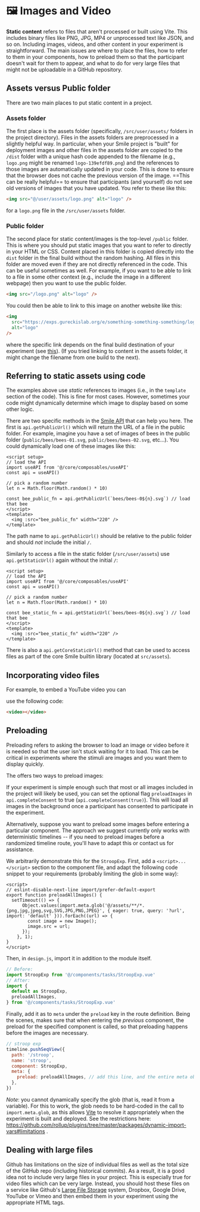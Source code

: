 # :framed_picture: Images and Video

**Static content** refers to files that aren't processed or built using Vite.
This includes binary files like PNG, JPG, MP4 or unprocessed text like JSON, and
so on. Including images, videos, and other content in your experiment is
straightforward. The main issues are where to place the files, how to refer to
them in your components, how to preload them so that the participant doesn't
wait for them to appear, and what to do for very large files that might not be
uploadable in a GitHub repository.

## Assets versus Public folder

There are two main places to put static content in a <SmileText/> project.

### Assets folder

The first place is the assets folder (specifically, `/src/user/assets/` folders
in the project directory). Files in the assets folders are preprocessed in a
slightly helpful way. In particular, when your Smile project is "built" for
deployment images and other files in the assets folder are copied to the `/dist`
folder with a unique hash code appended to the filename (e.g., `logo.png` might
be renamed `logo-139efdf89.png`) and the references to those images are
automatically updated in your code. This is done to ensure that the browser does
not cache the previous version of the image. ==This can be really helpful== to
ensure that participants (and yourself) do not see old versions of images that
you have updated. You refer to these like this:

```html
<img src="@/user/assets/logo.png" alt="logo" />
```

for a `logo.png` file in the `/src/user/assets` folder.

### Public folder

The second place for static content/images is the top-level `/public` folder.
This is where you should put static images that you want to refer to directly in
your HTML or CSS. Content placed in this folder is copied directly into the
`dist` folder in the final build without the random hashing. All files in this
folder are moved even if they are not directly referenced in the code. This can
be useful sometimes as well. For example, if you want to be able to link to a
file in some other context (e.g., include the image in a different webpage) then
you want to use the public folder.

```html
<img src="/logo.png" alt="logo" />
```

You could then be able to link to this image on another website like this:

```html
<img
  src="https://exps.gureckislab.org/e/something-something-something/logo.png"
  alt="logo"
/>
```

where the specific link depends on the final build destination of your
experiment (see
[this](http://localhost:5173/deploying.html#what-url-do-you-send-participants-to)).
(If you tried linking to content in the assets folder, it might change the
filename from one build to the next).

## Referring to static assets using code

The examples above use _static_ references to images (i.e., in the `template`
section of the code). This is fine for most cases. However, sometimes your code
might dynamically determine which image to display based on some other logic.

There are two specific methods in the [Smile API](/api) that can help you here.
The first is `api.getPublicUrl()` which will return the URL of a file in the
public folder. For example, imagine you have a set of images of bees in the
public folder (`public/bees/bees-01.svg`, `public/bees/bees-02.svg`, etc...).
You could dynamically load one of these images like this:

```vue
<script setup>
// load the API
import useAPI from '@/core/composables/useAPI'
const api = useAPI()

// pick a random number
let n = Math.floor(Math.random() * 10)

const bee_public_fn = api.getPublicUrl(`bees/bees-0${n}.svg`) // load that bee
</script>
<template>
  <img :src="bee_public_fn" width="220" />
</template>
```

The path name to `api.getPublicUrl()` should be relative to the public folder
and should _not_ include the initial `/`.

Similarly to access a file in the static folder (`/src/user/assets`) use
`api.getStaticUrl()` again without the initial `/`:

```vue
<script setup>
// load the API
import useAPI from '@/core/composables/useAPI'
const api = useAPI()

// pick a random number
let n = Math.floor(Math.random() * 10)

const bee_static_fn = api.getStaticUrl(`bees/bees-0${n}.svg`) // load that bee
</script>
<template>
  <img :src="bee_static_fn" width="220" />
</template>
```

There is also a `api.getCoreStaticUrl()` method that can be used to access files
as part of the core Smile builtin library (located at `src/assets`).

## Incorporating video files

For example, to embed a YouTube video you can

use the following code:

```html
<video></video>
```

## Preloading

Preloading refers to asking the browser to load an image or video before it is
needed so that the user isn't stuck waiting for it to load. This can be critical
in experiments where the stimuli are images and you want them to display
quickly.

The <SmileText/> offers two ways to preload images:

If your experiment is simple enough such that most or all images included in the
project will likely be used, you can set the optional flag `preloadImages` in
`api.completeConsent` to true (`api.completeConsent(true)`). This will load all
images in the background once a participant has consented to participate in the
experiment.

Alternatively, suppose you want to preload some images before entering a
particular component. The approach we suggest currently only works with
deterministic timelines -- if you need to preload images before a randomized
timeline route, you'll have to adapt this or contact us for assistance.

We arbitrarily demonstrate this for the `StroopExp`. First, add a
`<script>...</script>` section to the component file, and adapt the following
code snippet to your requirements (probably limiting the glob in some way):

```
<script>
// eslint-disable-next-line import/prefer-default-export
export function preloadAllImages() {
  setTimeout(() => {
      Object.values(import.meta.glob('@/assets/**/*.{png,jpg,jpeg,svg,SVG,JPG,PNG,JPEG}', { eager: true, query: '?url', import: 'default' })).forEach((url) => {
        const image = new Image();
        image.src = url;
      });
    }, 1);
}
</script>
```

Then, in `design.js`, import it in addition to the module itself.

```javascript
// Before:
import StroopExp from '@/components/tasks/StroopExp.vue'
// After:
import {
  default as StroopExp,
  preloadAllImages,
} from '@/components/tasks/StroopExp.vue'
```

Finally, add it as to `meta` under the `preload` key in the route definition.
Being the scenes, <SmileText/> makes sure that when entering the _previous_
component, the preload for the specified component is called, so that preloading
happens before the images are necessary.

```javascript
// stroop exp
timeline.pushSeqView({
  path: '/stroop',
  name: 'stroop',
  component: StroopExp,
  meta: {
    preload: preloadAllImages, // add this line, and the entire meta object if doesn't already exist
  },
})
```

_Note_: you cannot dynamically specify the glob (that is, read it from a
variable). For this to work, the glob needs to be hard-coded in the call to
`import.meta.glob`, as this allows [Vite](https://vitejs.dev) to resolve it
appropriately when the experiment is built and deployed. See the restrictions
here:
https://github.com/rollup/plugins/tree/master/packages/dynamic-import-vars#limitations
.

## Dealing with large files

Github has limitations on the size of individual files as well as the total size
of the GitHub repo (including historical commits). As a result, it is a good
idea not to include very large files in your project. This is especially true
for video files which can be very large. Instead, you should host these files on
a service like Github's
[Large File Storage](https://docs.github.com/en/enterprise-cloud@latest/repositories/working-with-files/managing-large-files/about-git-large-file-storage)
system, Dropbox, Google Drive, YouTube or Vimeo and then embed them in your
experiment using the appropriate HTML tags.

